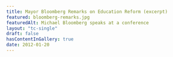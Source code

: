 ```yaml
--- 
title: Mayor Bloomberg Remarks on Education Reform (excerpt)
featured: bloomberg-remarks.jpg
featuredAlt: Michael Bloomberg speaks at a conference
layout: "tc-single"
draft: false
hasContentInGallery: true
date: 2012-01-20
--- 
```

